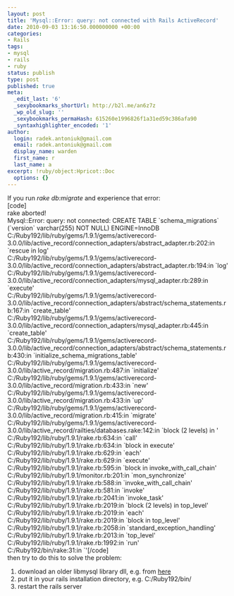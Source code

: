 ```yaml
---
layout: post
title: 'Mysql::Error: query: not connected with Rails ActiveRecord'
date: 2010-09-03 13:16:50.000000000 +00:00
categories:
- Rails
tags:
- mysql
- rails
- ruby
status: publish
type: post
published: true
meta:
  _edit_last: '6'
  _sexybookmarks_shortUrl: http://b2l.me/an6z7z
  _wp_old_slug: ''
  _sexybookmarks_permaHash: 615260e1996826f1a31ed59c386afa90
  _syntaxhighlighter_encoded: '1'
author:
  login: radek.antoniuk@gmail.com
  email: radek.antoniuk@gmail.com
  display_name: warden
  first_name: r
  last_name: a
excerpt: !ruby/object:Hpricot::Doc
  options: {}
---
```

<p>If you run <em>rake db:migrate </em> and experience that error:<br />
[code]<br />
rake aborted!<br />
Mysql::Error: query: not connected: CREATE TABLE `schema_migrations` (`version` varchar(255) NOT NULL) ENGINE=InnoDB<br />
C:/Ruby192/lib/ruby/gems/1.9.1/gems/activerecord-3.0.0/lib/active_record/connection_adapters/abstract_adapter.rb:202:in `rescue in log'<br />
C:/Ruby192/lib/ruby/gems/1.9.1/gems/activerecord-3.0.0/lib/active_record/connection_adapters/abstract_adapter.rb:194:in `log'<br />
C:/Ruby192/lib/ruby/gems/1.9.1/gems/activerecord-3.0.0/lib/active_record/connection_adapters/mysql_adapter.rb:289:in `execute'<br />
C:/Ruby192/lib/ruby/gems/1.9.1/gems/activerecord-3.0.0/lib/active_record/connection_adapters/abstract/schema_statements.rb:167:in `create_table'<br />
C:/Ruby192/lib/ruby/gems/1.9.1/gems/activerecord-3.0.0/lib/active_record/connection_adapters/mysql_adapter.rb:445:in `create_table'<br />
C:/Ruby192/lib/ruby/gems/1.9.1/gems/activerecord-3.0.0/lib/active_record/connection_adapters/abstract/schema_statements.rb:430:in `initialize_schema_migrations_table'<br />
C:/Ruby192/lib/ruby/gems/1.9.1/gems/activerecord-3.0.0/lib/active_record/migration.rb:487:in `initialize'<br />
C:/Ruby192/lib/ruby/gems/1.9.1/gems/activerecord-3.0.0/lib/active_record/migration.rb:433:in `new'<br />
C:/Ruby192/lib/ruby/gems/1.9.1/gems/activerecord-3.0.0/lib/active_record/migration.rb:433:in `up'<br />
C:/Ruby192/lib/ruby/gems/1.9.1/gems/activerecord-3.0.0/lib/active_record/migration.rb:415:in `migrate'<br />
C:/Ruby192/lib/ruby/gems/1.9.1/gems/activerecord-3.0.0/lib/active_record/railties/databases.rake:142:in `block (2 levels) in '<br />
C:/Ruby192/lib/ruby/1.9.1/rake.rb:634:in `call'<br />
C:/Ruby192/lib/ruby/1.9.1/rake.rb:634:in `block in execute'<br />
C:/Ruby192/lib/ruby/1.9.1/rake.rb:629:in `each'<br />
C:/Ruby192/lib/ruby/1.9.1/rake.rb:629:in `execute'<br />
C:/Ruby192/lib/ruby/1.9.1/rake.rb:595:in `block in invoke_with_call_chain'<br />
C:/Ruby192/lib/ruby/1.9.1/monitor.rb:201:in `mon_synchronize'<br />
C:/Ruby192/lib/ruby/1.9.1/rake.rb:588:in `invoke_with_call_chain'<br />
C:/Ruby192/lib/ruby/1.9.1/rake.rb:581:in `invoke'<br />
C:/Ruby192/lib/ruby/1.9.1/rake.rb:2041:in `invoke_task'<br />
C:/Ruby192/lib/ruby/1.9.1/rake.rb:2019:in `block (2 levels) in top_level'<br />
C:/Ruby192/lib/ruby/1.9.1/rake.rb:2019:in `each'<br />
C:/Ruby192/lib/ruby/1.9.1/rake.rb:2019:in `block in top_level'<br />
C:/Ruby192/lib/ruby/1.9.1/rake.rb:2058:in `standard_exception_handling'<br />
C:/Ruby192/lib/ruby/1.9.1/rake.rb:2013:in `top_level'<br />
C:/Ruby192/lib/ruby/1.9.1/rake.rb:1992:in `run'<br />
C:/Ruby192/bin/rake:31:in `'[/code]<br />
then try to do this to solve the problem:</p>
<ol>
<li>download an older libmysql library dll, e.g. from <a href="http://instantrails.rubyforge.org/svn/trunk/InstantRails-win/InstantRails/mysql/bin/libmySQL.dll" target="_blank">here</a></li>
<li>put it in your rails installation directory, e.g. C:/Ruby192/bin/</li>
<li>restart the rails server</li>
</ol>
